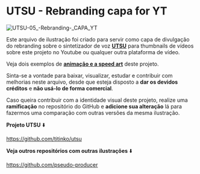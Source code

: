 # UTSU - Rebranding capa for YT

![UTSU-05_-_Rebranding_-_CAPA_YT](https://github.com/user-attachments/assets/7f941757-5425-4d10-83f6-85f961bf8932)

Este arquivo de ilustração foi criado para servir como capa de divulgação do rebranding sobre o sintetizador de voz **[UTSU](https://github.com/titinko/utsu)** para thumbnails de vídeos sobre este projeto no Youtube ou qualquer outra plataforma de vídeo.

Veja dois exemplos de **[animação e a speed art](https://www.youtube.com/watch?v=iF7Veys4gaE)** deste projeto.

Sinta-se a vontade para baixar, visualizar, estudar e contribuir com melhorias neste arquivo, desde que esteja disposto a **dar os devidos créditos** e **não usá-lo de forma comercial**.

Caso queira contribuir com a identidade visual deste projeto, realize uma **ramificação** no repositório do GitHub e **adicione sua alteração** lá para fazermos uma comparação com outras versões da mesma ilustração.

**Projeto UTSU** ⬇️

https://github.com/titinko/utsu

**Veja outros repositórios com outras ilustrações** ⬇️

https://github.com/pseudo-producer
